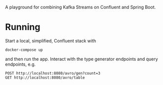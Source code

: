 A playground for combining Kafka Streams on Confluent and Spring Boot.

# Running
Start a local, simplified, Confluent stack with
```
docker-compose up
```
and then run the app. Interact with the type generator endpoints and query endpoints, e.g.
```
POST http://localhost:8080/avro/gen?count=3
GET http://localhost:8080/avro/table 
```
